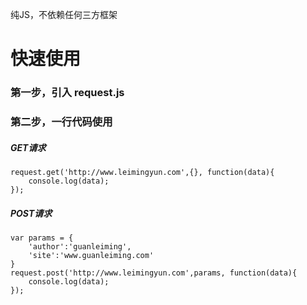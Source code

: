 纯JS，不依赖任何三方框架

# 快速使用
### 第一步，引入 request.js 
<script src="https://res.weiunity.com/request/request.js"></script>
### 第二步，一行代码使用

##### GET请求
````
request.get('http://www.leimingyun.com',{}, function(data){
	console.log(data);
});
````

##### POST请求
````
var params = {
	'author':'guanleiming',
	'site':'www.guanleiming.com'
}
request.post('http://www.leimingyun.com',params, function(data){
	console.log(data);
});
````
